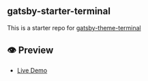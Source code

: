 ## gatsby-starter-terminal

This is a starter repo for [gatsby-theme-terminal](https://github.com/PaulieScanlon/gatsby-theme-terminal)

## 👁️ Preview

- [Live Demo](https://gatsby-starter-terminal.netlify.app/)
